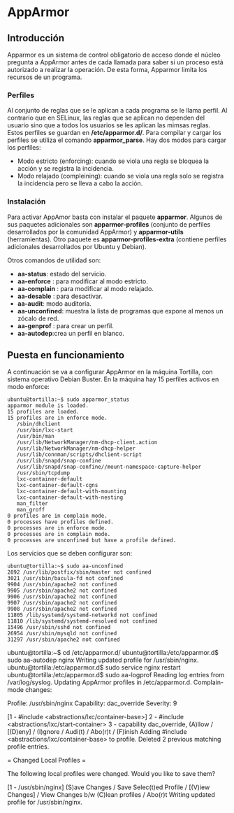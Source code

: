 # AppArmor
## Introducción
Apparmor es un sistema de control obligatorio de acceso donde el núcleo pregunta a AppArmor antes de cada llamada para saber si un proceso está autorizado a realizar la operación. De esta forma, Apparmor limita los recursos de un programa.

### Perfiles
Al conjunto de reglas que se le aplican a cada programa se le llama perfil. Al contrario que en SELinux, las reglas que se aplican no dependen del usuario sino que a todos los usuarios se les aplican las mimsas reglas. Estos perfiles se guardan en **/etc/apparmor.d/**. Para compilar y cargar los perfiles se utiliza el comando **apparmor_parse**. Hay dos modos para cargar los perfíles:
- Modo estricto (enforcing): cuando se viola una regla se bloquea la acción y se registra la incidencia.
- Modo relajado (compleining): cuando se viola una regla solo se registra la incidencia pero se lleva a cabo la acción.

### Instalación
Para activar AppAmor basta con instalar el paquete **apparmor**. Algunos de sus paquetes adicionales son **apparmor-profiles** (conjunto de perfiles desarrollados por la comunidad AppArmor) y **apparmor-utils** (herramientas). Otro paquete es **apparmor-profiles-extra** (contiene perfiles adicionales desarrollados por Ubuntu y Debian).

Otros comandos de utilidad son:
- **aa-status**: estado del servicio. 
- **aa-enforce** <ruta>: para modificar al modo estricto.
- **aa-complain** <ruta>: para modificar al modo relajado.
- **aa-desable** <ruta>: para desactivar.
- **aa-audit**: modo auditoría.
- **aa-unconfined**: muestra la lista de programas que expone al menos un zócalo de red.
- **aa-genprof** <servicio>: para crear un perfil. 
- **aa-autodep**:crea un perfil en blanco.

## Puesta en funcionamiento
A continuación se va a configurar AppArmor en la máquina Tortilla, con sistema operativo Debian Buster. En la máquina hay 15 perfiles activos en modo enforce:
~~~
ubuntu@tortilla:~$ sudo apparmor_status
apparmor module is loaded.
15 profiles are loaded.
15 profiles are in enforce mode.
   /sbin/dhclient
   /usr/bin/lxc-start
   /usr/bin/man
   /usr/lib/NetworkManager/nm-dhcp-client.action
   /usr/lib/NetworkManager/nm-dhcp-helper
   /usr/lib/connman/scripts/dhclient-script
   /usr/lib/snapd/snap-confine
   /usr/lib/snapd/snap-confine//mount-namespace-capture-helper
   /usr/sbin/tcpdump
   lxc-container-default
   lxc-container-default-cgns
   lxc-container-default-with-mounting
   lxc-container-default-with-nesting
   man_filter
   man_groff
0 profiles are in complain mode.
0 processes have profiles defined.
0 processes are in enforce mode.
0 processes are in complain mode.
0 processes are unconfined but have a profile defined.
~~~

Los servicios que se deben configurar son:
~~~
ubuntu@tortilla:~$ sudo aa-unconfined
2892 /usr/lib/postfix/sbin/master not confined
3021 /usr/sbin/bacula-fd not confined
9904 /usr/sbin/apache2 not confined
9905 /usr/sbin/apache2 not confined
9906 /usr/sbin/apache2 not confined
9907 /usr/sbin/apache2 not confined
9908 /usr/sbin/apache2 not confined
11805 /lib/systemd/systemd-networkd not confined
11810 /lib/systemd/systemd-resolved not confined
15496 /usr/sbin/sshd not confined
26954 /usr/sbin/mysqld not confined
31297 /usr/sbin/apache2 not confined
~~~


ubuntu@tortilla:~$ cd /etc/apparmor.d/
ubuntu@tortilla:/etc/apparmor.d$ sudo aa-autodep nginx
Writing updated profile for /usr/sbin/nginx.
ubuntu@tortilla:/etc/apparmor.d$ sudo service nginx restart
ubuntu@tortilla:/etc/apparmor.d$ sudo aa-logprof
Reading log entries from /var/log/syslog.
Updating AppArmor profiles in /etc/apparmor.d.
Complain-mode changes:

Profile:    /usr/sbin/nginx
Capability: dac_override
Severity:   9

 [1 - #include <abstractions/lxc/container-base>]
  2 - #include <abstractions/lxc/start-container> 
  3 - capability dac_override, 
(A)llow / [(D)eny] / (I)gnore / Audi(t) / Abo(r)t / (F)inish
Adding #include <abstractions/lxc/container-base> to profile.
Deleted 2 previous matching profile entries.

= Changed Local Profiles =

The following local profiles were changed. Would you like to save them?

 [1 - /usr/sbin/nginx]
(S)ave Changes / Save Selec(t)ed Profile / [(V)iew Changes] / View Changes b/w (C)lean profiles / Abo(r)t
Writing updated profile for /usr/sbin/nginx.



